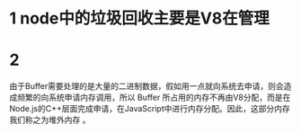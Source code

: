 # 1 node中的垃圾回收主要是V8在管理
# 2 
由于Buffer需要处理的是大量的二进制数据，假如用一点就向系统去申请，则会造成频繁的向系统申请内存调用，所以 Buffer 所占用的内存不再由V8分配，而是在 Node.js的C++层面完成申请，在JavaScript中进行内存分配。因此，这部分内存我们称之为堆外内存 。
